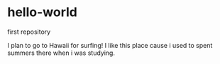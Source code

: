 hello-world
===========

first repository

I plan to go to Hawaii for surfing! I like this place cause i used to spent summers there when i was studying. 
